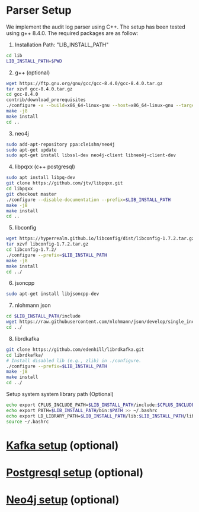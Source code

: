 # Parser Setup
We implement the audit log parser using C++. The setup has been tested using g++ 8.4.0. The required packages are as follow:

1. Installation Path: "LIB_INSTALL_PATH"
```bash
cd lib
LIB_INSTALL_PATH=$PWD
```

2. g++ (optional)
```bash
wget https://ftp.gnu.org/gnu/gcc/gcc-8.4.0/gcc-8.4.0.tar.gz
tar xzvf gcc-8.4.0.tar.gz
cd gcc-8.4.0
contrib/download_prerequisites
./configure -v --build=x86_64-linux-gnu --host=x86_64-linux-gnu --target=x86_64-linux-gnu --prefix=$LIB_INSTALL_PATH/lib -enable-checking=release --enable-languages=c,c++,fortran --disable-multilib
make -j8
make install
cd ..
```

3. neo4j
```bash
sudo add-apt-repository ppa:cleishm/neo4j
sudo apt-get update
sudo apt-get install libssl-dev neo4j-client libneo4j-client-dev
```

4. libpqxx (c++ postgresql)
```bash
sudo apt install libpq-dev
git clone https://github.com/jtv/libpqxx.git
cd libpqxx
git checkout master
./configure --disable-documentation --prefix=$LIB_INSTALL_PATH
make -j8
make install
cd ..
```

5. libconfig
```bash
wget https://hyperrealm.github.io/libconfig/dist/libconfig-1.7.2.tar.gz
tar xzvf libconfig-1.7.2.tar.gz
cd libconfig-1.7.2/
./configure --prefix=$LIB_INSTALL_PATH
make -j8
make install
cd ../
```

6. jsoncpp
```bash
sudo apt-get install libjsoncpp-dev
```

7. nlohmann json
```bash
cd $LIB_INSTALL_PATH/include
wget https://raw.githubusercontent.com/nlohmann/json/develop/single_include/nlohmann/json.hpp
cd ../
```

8. librdkafka
```bash
git clone https://github.com/edenhill/librdkafka.git
cd librdkafka/
# Install disabled lib (e.g., zlib) in ./configure.
./configure --prefix=$LIB_INSTALL_PATH
make -j8
make install
cd ../
```

Setup system system library path (Optional)
```bash
echo export CPLUS_INCLUDE_PATH=$LIB_INSTALL_PATH/include:$CPLUS_INCLUDE_PATH >> ~/.bashrc
echo export PATH=$LIB_INSTALL_PATH/bin:$PATH >> ~/.bashrc
echo export LD_LIBRARY_PATH=$LIB_INSTALL_PATH/lib:$LIB_INSTALL_PATH/lib64:$LD_LIBRARY_PATH >> ~/.bashrc
source ~/.bashrc
```

# [Kafka setup](kafka_setup.md) (optional)

# [Postgresql setup](postgresql_setup.md) (optional)

# [Neo4j setup](https://datawookie.dev/blog/2016/09/installing-neo4j-on-ubuntu-16.04) (optional)
